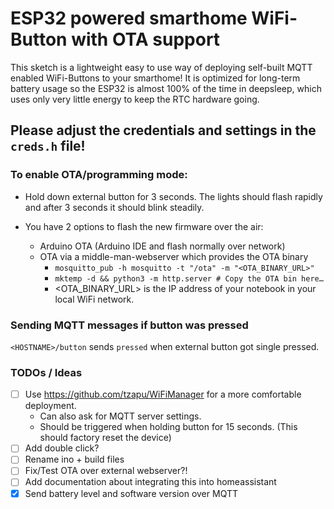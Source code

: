 ESP32 powered smarthome WiFi-Button with OTA support
====================================================

This sketch is a lightweight easy to use way of deploying self-built MQTT enabled WiFi-Buttons to your
smarthome! It is optimized for long-term battery usage so the ESP32 is almost 100% of the time in deepsleep,
which uses only very little energy to keep the RTC hardware going.

## Please adjust the credentials and settings in the `creds.h` file!

### To enable OTA/programming mode:
  - Hold down external button for 3 seconds. The lights should flash rapidly and after 3 seconds it should blink steadily.
  - You have 2 options to flash the new firmware over the air:

    - Arduino OTA (Arduino IDE and flash normally over network)
    - OTA via a middle-man-webserver which provides the OTA binary
      - `mosquitto_pub -h mosquitto -t "/ota" -m "<OTA_BINARY_URL>"`
      - `mktemp -d && python3 -m http.server # Copy the OTA bin here…`
      - <OTA_BINARY_URL> is the IP address of your notebook in your local WiFi network.

### Sending MQTT messages if button was pressed
`<HOSTNAME>/button` sends `pressed` when external button got single pressed.

### TODOs / Ideas
  - [ ] Use https://github.com/tzapu/WiFiManager for a more comfortable deployment.
    - Can also ask for MQTT server settings.
    - Should be triggered when holding button for 15 seconds. (This should factory reset the device)
  - [ ] Add double click?
  - [ ] Rename ino + build files
  - [ ] Fix/Test OTA over external webserver?!
  - [ ] Add documentation about integrating this into homeassistant
  - [x] Send battery level and software version over MQTT
